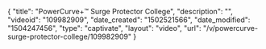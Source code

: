 {
    "title": "PowerCurve+&trade; Surge Protector College",
    "description": "",
    "videoid": "109982909",
    "date_created": "1502521566",
    "date_modified": "1504247456",
    "type": "captivate",
    "layout": "video",
    "url": "\/v\/powercurve-surge-protector-college\/109982909"
}